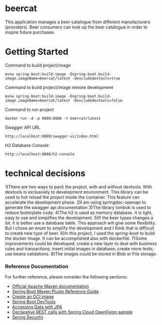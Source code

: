 # beercat

This application manages a beer catalogue from different manufacturers (providers). Beer consumers
can look up the beer catalogue in order to inspire future purchases.

# Getting Started

Command to build project/image 

	mvnw spring-boot:build-image -Dspring-boot.build-image.imageName=beercat/latest -Dexcludedevtools=true

Command to build project/image remote development

	mvnw spring-boot:build-image -Dspring-boot.build-image.imageName=beercat/latest -Dexcludedevtools=false

Command to run project 

	docker run -d -p 8080:8080 -t beercat/latest
	
Swagger API URL
	
	http://localhost:8080/swagger-ui/index.html

H2 Database Console

	http://localhost:8080/h2-console

# technical decisions

1)There are two ways to pack the project, with and without devtools. With devtools is exclusively to development environment. This library can be used to hot reload the project inside the container. This feature can accelerate the development phase.
2)I am using springdoc-openapi to generate the swagger api documentation
3)The library lombok is used to reduce boilerplate code.
4)The h2 is used as memory database. It is light, easy to use and simplifies the development.
5)If the beer types changes a lot, it is better use a database table. This approach will give some flexibility. But I chose an enum to simplify the development and I think that is difficult to create new type of beer.
6)In this project, I used the spring-boot to build the docker image. It can be accomplished also with dockerfile.
7)Some improvements could be developed: create a new layer to deal with business rules and transactions; insert initial images in database; create more tests; use beans validations.
8)The images could be stored in Blob or File storage.



### Reference Documentation
For further reference, please consider the following sections:

* [Official Apache Maven documentation](https://maven.apache.org/guides/index.html)
* [Spring Boot Maven Plugin Reference Guide](https://docs.spring.io/spring-boot/docs/2.6.3/maven-plugin/reference/html/)
* [Create an OCI image](https://docs.spring.io/spring-boot/docs/2.6.3/maven-plugin/reference/html/#build-image)
* [Spring Boot DevTools](https://docs.spring.io/spring-boot/docs/2.6.3/reference/htmlsingle/#using-boot-devtools)
* [Accessing Data with JPA](https://spring.io/guides/gs/accessing-data-jpa/)
* [Declarative REST calls with Spring Cloud OpenFeign sample](https://github.com/spring-cloud-samples/feign-eureka)
* [Spring Security](https://docs.spring.io/spring-boot/docs/2.6.3/reference/htmlsingle/#boot-features-security)
